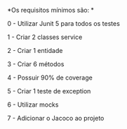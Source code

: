 *Os requisitos mínimos são: *

0 - Utilizar Junit 5 para todos os testes

1 - Criar 2 classes service

2 - Criar 1 entidade

3 - Criar 6 métodos

4 - Possuir 90% de coverage

5 - Criar 1 teste de exception

6 - Utilizar mocks

7 - Adicionar o Jacoco ao projeto

